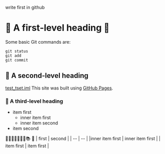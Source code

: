 write first in github

# :speech_balloon: A first-level heading :speech_balloon:
Some basic Git commands are:
```
git status
git add
git commit
```
## :milky_way: A second-level heading
[test_tset.iml](./test_tset.iml)
This site was built using [GitHub Pages](https://pages.github.com/).


### :page_facing_up: A third-level heading
- item first
   - inner item first
   - inner item second
- item second

:closed_book::green_book::orange_book::blue_book::notebook::notebook_with_decorative_cover::ledger::books:
:bookmark:
| first | second | 
| -- | --                  |
|inner item first | inner item first |
| item first | item first |


